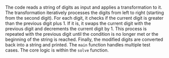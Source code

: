 The code reads a string of digits as input and applies a transformation to it. The transformation iteratively processes the digits from left to right (starting from the second digit). For each digit, it checks if the current digit is greater than the previous digit plus 1. If it is, it swaps the current digit with the previous digit and decrements the current digit by 1. This process is repeated with the previous digit until the condition is no longer met or the beginning of the string is reached. Finally, the modified digits are converted back into a string and printed. The `main` function handles multiple test cases. The core logic is within the `solve` function.
